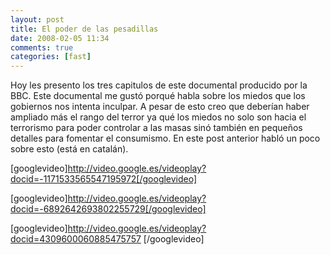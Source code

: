 ```yaml
---
layout: post
title: El poder de las pesadillas
date: 2008-02-05 11:34
comments: true
categories: [fast]
---
```

Hoy les presento los tres capitulos de este documental producido por la BBC. Este documental me gustó porqué habla sobre los miedos que los gobiernos nos intenta inculpar. A pesar de esto creo que deberían haber ampliado más el rango del terror ya qué los miedos no solo son hacia el terrorismo para poder controlar a las masas sinó también en pequeños detalles para fomentar el consumismo. En este post anterior habló un poco sobre esto (está en catalán).

[googlevideo]http://video.google.es/videoplay?docid=-1171533565547195972[/googlevideo]

[googlevideo]http://video.google.es/videoplay?docid=-6892642693802255729[/googlevideo]

[googlevideo]http://video.google.es/videoplay?docid=4309600060885475757 [/googlevideo]
